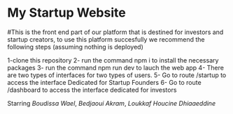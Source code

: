 # My Startup Website

#This is the front end part of our platform that is destined for investors and startup creators, to use this platform succesfully we recommend
the following steps (assuming nothing is deployed)

1-clone this repository
2- run the command npm i to install the necessary packages
3- run the command npm run dev to lauch the web app
4- There are two types of interfaces for two types of users.
5- Go to route /startup to access the interface Dedicated for Startup Founders
6- Go to route /dashboard to access the interface dedicated for investors

Starring _Boudissa Wael_, _Bedjaoui Akram_, _Loukkaf Houcine Dhiaaeddine_
